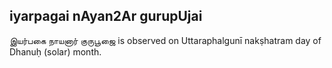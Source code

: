 ## iyarpagai nAyan2Ar gurupUjai

இயர்பகை நாயனார் குருபூஜை is observed on Uttaraphalgunī nakṣhatram day of Dhanuḥ (solar) month.



